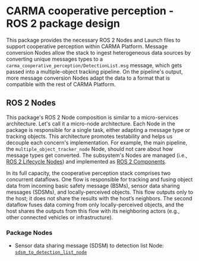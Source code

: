 # CARMA cooperative perception - ROS 2 package design

This package provides the necessary ROS 2 Nodes and Launch files to support cooperative perception within CARMA
Platform. Message conversion Nodes allow the stack to ingest heterogeneous data sources by converting unique messages
types to a `carma_cooperative_perception/DetectionList.msg` message, which gets passed into a multiple-object tracking
pipeline. On the pipeline's output, more message conversion Nodes adapt the data to a format that is compatible with
the rest of CARMA Platform.

## ROS 2 Nodes

This package's ROS 2 Node composition is similar to a micro-services architecture. Let's call it a micro-node
architecture. Each Node in the package is responsible for a single task, either adapting a message type or tracking
objects. This architecture promotes testability and helps us decouple each concern's implementation. For example, the
main pipeline, the `multiple_object_tracker_node` Node, should not care about how message types get converted. The
subsystem's Nodes are managed (i.e., [ROS 2 Lifecycle Nodes][ros2_lifecycle_nodes_link]) and implemented as
[ROS 2 Components][ros2_components_link].

In its full capacity, the cooperative perception stack comprises two concurrent dataflows. One flow is responsible for
tracking and fusing object data from incoming basic safety message (BSMs), sensor data sharing messages (SDSMs), and
locally-perceived objects. This flow outputs only to the host; it does not share the results with the host’s neighbors.
The second dataflow fuses data coming from only locally-perceived objects, and the host shares the outputs from this
flow with its neighboring actors (e.g., other connected vehicles or infrastructure).

### Package Nodes

- Sensor data sharing message (SDSM) to detection list Node: [`sdsm_to_detection_list_node`][sdsm_to_detection_list_node_docs]

[ros2_lifecycle_nodes_link]: https://design.ros2.org/articles/node_lifecycle.html
[ros2_components_link]: https://docs.ros.org/en/rolling/Concepts/Intermediate/About-Composition.html
[sdsm_to_detection_list_node_docs]: sdsm_to_detection_list_node.md
